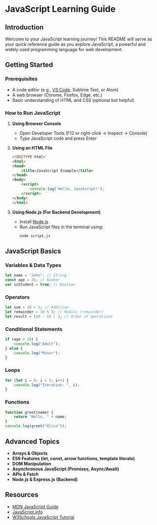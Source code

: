 # JavaScript Learning Guide

## Introduction
Welcome to your JavaScript learning journey! This README will serve as your quick reference guide as you explore JavaScript, a powerful and widely used programming language for web development.

## Getting Started
### Prerequisites
- A code editor (e.g., [VS Code](https://code.visualstudio.com/), Sublime Text, or Atom)
- A web browser (Chrome, Firefox, Edge, etc.)
- Basic understanding of HTML and CSS (optional but helpful)

### How to Run JavaScript
1. **Using Browser Console**
   - Open Developer Tools (F12 or right-click → Inspect → Console)
   - Type JavaScript code and press Enter

2. **Using an HTML File**
   ```html
   <!DOCTYPE html>
   <html>
   <head>
       <title>JavaScript Example</title>
   </head>
   <body>
       <script>
           console.log('Hello, JavaScript!');
       </script>
   </body>
   </html>
   ```

3. **Using Node.js (For Backend Development)**
   - Install [Node.js](https://nodejs.org/)
   - Run JavaScript files in the terminal using:
     ```sh
     node script.js
     ```

## JavaScript Basics
### Variables & Data Types
```javascript
let name = "John"; // String
const age = 25; // Number
var isStudent = true; // Boolean
```

### Operators
```javascript
let sum = 10 + 5; // Addition
let remainder = 10 % 3; // Modulo (remainder)
let result = (20 - 5) / 3; // Order of operations
```

### Conditional Statements
```javascript
if (age > 18) {
    console.log("Adult");
} else {
    console.log("Minor");
}
```

### Loops
```javascript
for (let i = 0; i < 5; i++) {
    console.log("Iteration: ", i);
}
```

### Functions
```javascript
function greet(name) {
    return "Hello, " + name;
}
console.log(greet("Alice"));
```

## Advanced Topics
- **Arrays & Objects**
- **ES6 Features (let, const, arrow functions, template literals)**
- **DOM Manipulation**
- **Asynchronous JavaScript (Promises, Async/Await)**
- **APIs & Fetch**
- **Node.js & Express.js (Backend)**

## Resources
- [MDN JavaScript Guide](https://developer.mozilla.org/en-US/docs/Web/JavaScript)
- [JavaScript.info](https://javascript.info/)
- [W3Schools JavaScript Tutorial](https://www.w3schools.com/js/)

